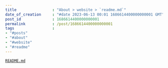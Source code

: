 ```yaml
---
title                : "About > website > `readme.md`"
date_of_creation     : "#date 2023-06-13 00:01 1686614400000000001 GMT"
post_id              : 1686614400000000001
permalink            : /post/1686614400000000001
tags                 : 
- "#posts"
- "#about" 
- "#website"
- "#readme"
---
```


[`README.md`](https://github.com/jeremyvlegros/website/blob/main/README.md)